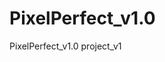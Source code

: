 # PixelPerfect_v1.0
PixelPerfect_v1.0 project_v1  
 
<!-- UPDATE: CIRCLES :) -->
<!-- UPDATE: JS ADV COURSE PART 4 -->
<!-- K REC MADAFAKAAAAAZ :( -->
